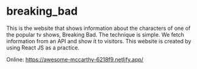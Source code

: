 # breaking_bad
This is the website that shows information about the characters of one of the popular tv shows, Breaking Bad. The technique is simple. We fetch information from an API and show it to visitors. This website is created by using React JS as a practice.

Online: https://awesome-mccarthy-6218f9.netlify.app/
